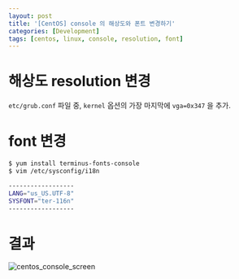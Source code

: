 ```yaml
---
layout: post
title: '[CentOS] console 의 해상도와 폰트 변경하기'
categories: [Development]
tags: [centos, linux, console, resolution, font]
---
```

<!-- more -->
# 해상도 resolution 변경

`etc/grub.conf` 파일 중, `kernel` 옵션의 가장 마지막에 `vga=0x347` 을 추가.

# font 변경

```bash
$ yum install terminus-fonts-console
$ vim /etc/sysconfig/i18n

------------------
LANG="us_US.UTF-8"
SYSFONT="ter-116n"
------------------
```

# 결과
![centos_console_screen](https://3.bp.blogspot.com/-X7y7may3pJo/WHxFgxV4xqI/AAAAAAAAexE/rXAzT5f6AmcCtYLB4Xyed6UIa6a7fz_hQCLcB/s640/%25EC%258A%25A4%25ED%2581%25AC%25EB%25A6%25B0%25EC%2583%25B7%252C%2B2017-01-16%2B12-46-20.png)

